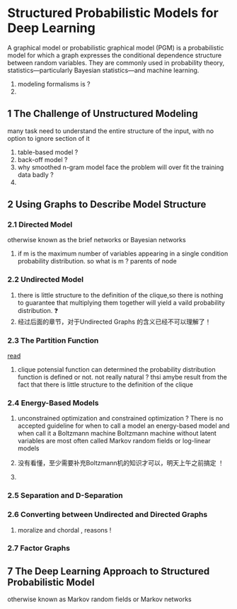 # Structured Probabilistic Models for Deep Learning
A graphical model or probabilistic graphical model (PGM) is a probabilistic model for which a graph expresses the conditional dependence structure between random variables. They are commonly used in probability theory, statistics—particularly Bayesian statistics—and machine learning.
1. modeling formalisms is ?
2.

## 1 The Challenge of Unstructured Modeling
many task need to understand the entire structure of the input, with no option to ignore section of it  
1. table-based model ?
2. back-off model ?
3. why smoothed n-gram model face the problem will over fit  the training data badly ?
4.  

## 2 Using Graphs to Describe Model Structure

### 2.1 Directed Model
otherwise known as the brief networks or Bayesian networks
1. if m is the maximum number of variables appearing in a single condition probability distribution. so what is m ? parents of node

### 2.2 Undirected Model
1. there is little structure to the definition of the clique,so there is nothing to guarantee that multiplying them together will yield a vaild probability distribution. :question:
2. 经过后面的章节，对于Undirected Graphs 的含义已经不可以理解了！
### 2.3 The Partition Function
[read](https://en.wikipedia.org/wiki/Markov_random_field)
1. clique potensial function can determined the probability distribution function is defined or not. not really natural ? thsi amybe result from the fact that  there is little structure to the definition of the clique  
### 2.4 Energy-Based Models
1. unconstrained optimization and constrained optimization ?
There is no accepted guideline for when to call a model an energy-based model and when call it a Boltzmann machine
Boltzmann machine without latent variables are most often called Markov random fields or log-linear models

2. 没有看懂，至少需要补充Boltzmann机的知识才可以，明天上午之前搞定 ！
3.
### 2.5 Separation and D-Separation


### 2.6 Converting between Undirected and Directed Graphs
1. moralize and chordal , reasons !

### 2.7 Factor Graphs


## 7 The Deep Learning Approach to Structured Probabilistic Model
otherwise known as Markov random fields or Markov networks
